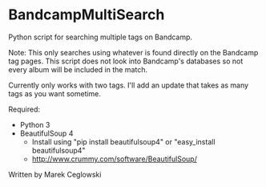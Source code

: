 # BandcampMultiSearch
Python script for searching multiple tags on Bandcamp.

Note: This only searches using whatever is found directly on the Bandcamp tag pages. This script does not look into Bandcamp's databases so not every album will be included in the match.

Currently only works with two tags. I'll add an update that takes as many tags as you want sometime.

Required:
- Python 3
- BeautifulSoup 4
	- Install using "pip install beautifulsoup4" or "easy_install beautifulsoup4"
	-  http://www.crummy.com/software/BeautifulSoup/

Written by Marek Ceglowski
